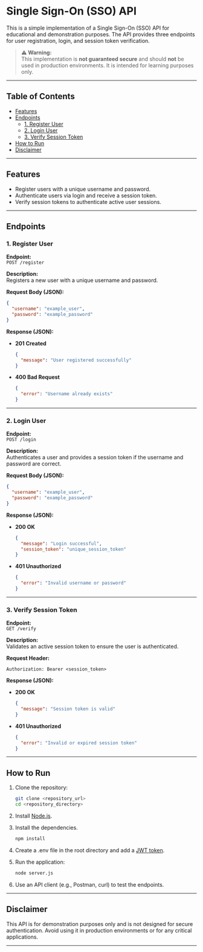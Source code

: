 # Single Sign-On (SSO) API

This is a simple implementation of a Single Sign-On (SSO) API for educational and demonstration purposes. The API provides three endpoints for user registration, login, and session token verification.

> **⚠️ Warning:**\
> This implementation is **not guaranteed secure** and should **not** be used in production environments. It is intended for learning purposes only.

---

## Table of Contents

- [Features](#features)
- [Endpoints](#endpoints)
  - [1. Register User](#1-register-user)
  - [2. Login User](#2-login-user)
  - [3. Verify Session Token](#3-verify-session-token)
- [How to Run](#how-to-run)
- [Disclaimer](#disclaimer)

---

## Features

- Register users with a unique username and password.
- Authenticate users via login and receive a session token.
- Verify session tokens to authenticate active user sessions.

---

## Endpoints

### 1. Register User

**Endpoint:**\
`POST /register`

**Description:**\
Registers a new user with a unique username and password.

**Request Body (JSON):**

```json
{
  "username": "example_user",
  "password": "example_password"
}
```

**Response (JSON):**

- **201 Created**
  ```json
  {
    "message": "User registered successfully"
  }
  ```
- **400 Bad Request**
  ```json
  {
    "error": "Username already exists"
  }
  ```

---

### 2. Login User

**Endpoint:**\
`POST /login`

**Description:**\
Authenticates a user and provides a session token if the username and password are correct.

**Request Body (JSON):**

```json
{
  "username": "example_user",
  "password": "example_password"
}
```

**Response (JSON):**

- **200 OK**
  ```json
  {
    "message": "Login successful",
    "session_token": "unique_session_token"
  }
  ```
- **401 Unauthorized**
  ```json
  {
    "error": "Invalid username or password"
  }
  ```

---

### 3. Verify Session Token

**Endpoint:**\
`GET /verify`

**Description:**\
Validates an active session token to ensure the user is authenticated.

**Request Header:**

```plaintext
Authorization: Bearer <session_token>
```

**Response (JSON):**

- **200 OK**
  ```json
  {
    "message": "Session token is valid"
  }
  ```
- **401 Unauthorized**
  ```json
  {
    "error": "Invalid or expired session token"
  }
  ```

---

## How to Run

1. Clone the repository:
   ```bash
   git clone <repository_url>
   cd <repository_directory>
   ```
2. Install [Node.js](https://nodejs.org/en/download).
3. Install the dependencies.
   ```bash
   npm install
   ```
4. Create a .env file in the root directory and add a [JWT token](https://dev.to/tkirwa/generate-a-random-jwt-secret-key-39j4).
   
   
4. Run the application:
   ```bash
   node server.js
   ```
5. Use an API client (e.g., Postman, curl) to test the endpoints.

---

## Disclaimer

This API is for demonstration purposes only and is not designed for secure authentication. Avoid using it in production environments or for any critical applications.

---

